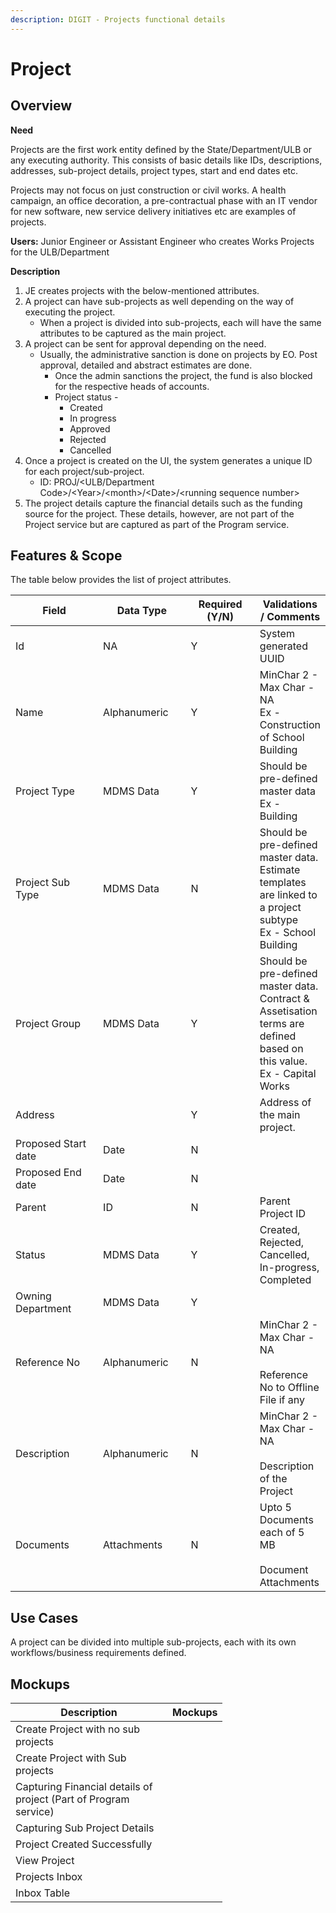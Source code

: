 ```yaml
---
description: DIGIT - Projects functional details
---
```


# Project

## Overview

**Need**

Projects are the first work entity defined by the State/Department/ULB or any executing authority. This consists of basic details like IDs, descriptions, addresses, sub-project details, project types, start and end dates etc.&#x20;

Projects may not focus on just construction or civil works. A health campaign, an office decoration, a pre-contractual phase with an IT vendor for new software, new service delivery initiatives etc are examples of projects.

**Users:** Junior Engineer or Assistant Engineer who creates Works Projects for the ULB/Department

**Description**

1. JE creates projects with the below-mentioned attributes.
2. A project can have sub-projects as well depending on the way of executing the project.
   * When a project is divided into sub-projects, each will have the same attributes to be captured as the main project.
3. A project can be sent for approval depending on the need.
   * Usually, the administrative sanction is done on projects by EO. Post approval, detailed and abstract estimates are done.
     * Once the admin sanctions the project, the fund is also blocked for the respective heads of accounts.
     * Project status -
       * Created
       * In progress
       * Approved
       * Rejected
       * Cancelled
4. Once a project is created on the UI, the system generates a unique ID for each project/sub-project.
   * ID: PROJ/\<ULB/Department Code>/\<Year>/\<month>/\<Date>/\<running sequence number>
5. The project details capture the financial details such as the funding source for the project. These details, however, are not part of the Project service but are captured as part of the Program service.

## Features & Scope

The table below provides the list of project attributes.

<table><thead><tr><th width="148">Field</th><th width="138">Data Type</th><th width="111">Required (Y/N)</th><th>Validations / Comments</th></tr></thead><tbody><tr><td>Id</td><td>NA</td><td>Y</td><td>System generated UUID</td></tr><tr><td>Name</td><td>Alphanumeric</td><td>Y</td><td>MinChar 2 - Max Char - NA<br>Ex - Construction of School Building</td></tr><tr><td>Project Type</td><td>MDMS Data</td><td>Y</td><td>Should be pre-defined master data<br>Ex - Building</td></tr><tr><td>Project Sub Type</td><td>MDMS Data</td><td>N</td><td>Should be pre-defined master data. Estimate templates are linked to a project subtype<br>Ex - School Building</td></tr><tr><td>Project Group</td><td>MDMS Data</td><td>Y</td><td>Should be pre-defined master data. Contract &#x26; Assetisation terms are defined based on this value.<br>Ex - Capital Works</td></tr><tr><td>Address</td><td></td><td>Y</td><td>Address of the main project.</td></tr><tr><td>Proposed Start date</td><td>Date</td><td>N</td><td></td></tr><tr><td>Proposed End date</td><td>Date</td><td>N</td><td></td></tr><tr><td>Parent</td><td>ID</td><td>N</td><td>Parent Project ID</td></tr><tr><td>Status</td><td>MDMS Data</td><td>Y</td><td>Created, Rejected, Cancelled, In-progress, Completed</td></tr><tr><td>Owning Department</td><td>MDMS Data</td><td>Y</td><td></td></tr><tr><td>Reference No</td><td>Alphanumeric</td><td>N</td><td>MinChar 2 - Max Char - NA<br><br>Reference No to Offline File if any</td></tr><tr><td>Description</td><td>Alphanumeric</td><td>N</td><td>MinChar 2 - Max Char - NA<br><br>Description of the Project</td></tr><tr><td>Documents</td><td>Attachments</td><td>N</td><td>Upto 5 Documents each of 5 MB<br><br>Document Attachments</td></tr></tbody></table>

## Use Cases

A project can be divided into multiple sub-projects, each with its own workflows/business requirements defined.&#x20;

## Mockups

<table data-header-hidden><thead><tr><th width="235">Description</th><th>Mockups</th></tr></thead><tbody><tr><td>Create Project with no sub projects</td><td><img src="../../../.gitbook/assets/image (22).png" alt=""></td></tr><tr><td>Create Project with Sub projects</td><td><img src="../../../.gitbook/assets/image (1) (3) (1).png" alt=""></td></tr><tr><td>Capturing Financial details of project (Part of Program service)</td><td><img src="../../../.gitbook/assets/image (3) (2).png" alt=""></td></tr><tr><td>Capturing Sub Project Details</td><td><img src="../../../.gitbook/assets/image (8).png" alt=""></td></tr><tr><td>Project Created Successfully</td><td><img src="../../../.gitbook/assets/image (34).png" alt=""></td></tr><tr><td>View Project</td><td><img src="../../../.gitbook/assets/image (1) (3).png" alt=""></td></tr><tr><td>Projects Inbox</td><td><img src="../../../.gitbook/assets/image (21).png" alt=""></td></tr><tr><td>Inbox Table</td><td><img src="../../../.gitbook/assets/image (32).png" alt=""></td></tr></tbody></table>

